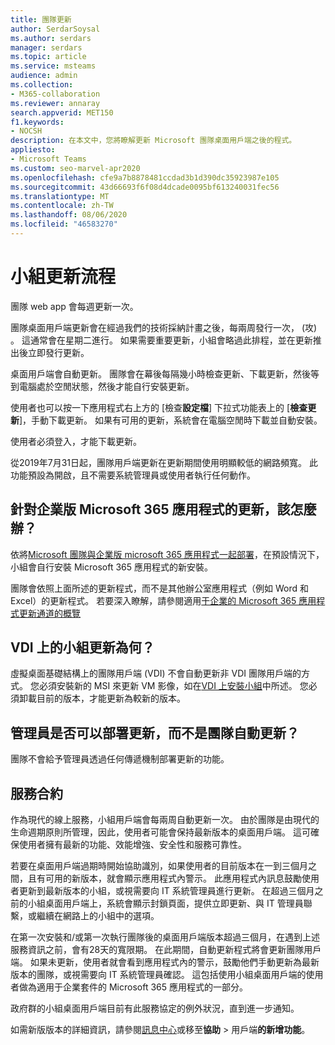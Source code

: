 ```yaml
---
title: 團隊更新
author: SerdarSoysal
ms.author: serdars
manager: serdars
ms.topic: article
ms.service: msteams
audience: admin
ms.collection:
- M365-collaboration
ms.reviewer: annaray
search.appverid: MET150
f1.keywords:
- NOCSH
description: 在本文中，您將瞭解更新 Microsoft 團隊桌面用戶端之後的程式。
appliesto:
- Microsoft Teams
ms.custom: seo-marvel-apr2020
ms.openlocfilehash: cfe9a7b8878481ccdad3b1d390dc35923987e105
ms.sourcegitcommit: 43d66693f6f08d4dcade0095bf613240031fec56
ms.translationtype: MT
ms.contentlocale: zh-TW
ms.lasthandoff: 08/06/2020
ms.locfileid: "46583270"
---
```

# <a name="teams-update-process"></a>小組更新流程

團隊 web app 會每週更新一次。

團隊桌面用戶端更新會在經過我們的技術採納計畫之後，每兩周發行一次， (攻) 。 這通常會在星期二進行。 如果需要重要更新，小組會略過此排程，並在更新推出後立即發行更新。

桌面用戶端會自動更新。 團隊會在幕後每隔幾小時檢查更新、下載更新，然後等到電腦處於空閒狀態，然後才能自行安裝更新。

使用者也可以按一下應用程式右上方的 [檢查**設定檔**] 下拉式功能表上的 [**檢查更新**]，手動下載更新。 如果有可用的更新，系統會在電腦空閒時下載並自動安裝。

使用者必須登入，才能下載更新。 

從2019年7月31日起，團隊用戶端更新在更新期間使用明顯較低的網路頻寬。 此功能預設為開啟，且不需要系統管理員或使用者執行任何動作。

## <a name="what-about-updates-to-microsoft-365-apps-for-enterprise"></a>針對企業版 Microsoft 365 應用程式的更新，該怎麼辦？

依將[Microsoft 團隊與企業版 microsoft 365 應用程式一起部署](https://docs.microsoft.com/DeployOffice/teams-install)，在預設情況下，小組會自行安裝 Microsoft 365 應用程式的新安裝。 

團隊會依照上面所述的更新程式，而不是其他辦公室應用程式（例如 Word 和 Excel）的更新程式。 若要深入瞭解，請參閱適用[于企業的 Microsoft 365 應用程式更新通道的概覽](https://docs.microsoft.com/DeployOffice/overview-of-update-channels-for-office-365-proplus)

## <a name="what-about-updates-to-teams-on-vdi"></a>VDI 上的小組更新為何？

虛擬桌面基礎結構上的團隊用戶端 (VDI) 不會自動更新非 VDI 團隊用戶端的方式。 您必須安裝新的 MSI 來更新 VM 影像，如在[VDI 上安裝小組](https://docs.microsoft.com/microsoftteams/teams-for-vdi#install-teams-on-vdi)中所述。 您必須卸載目前的版本，才能更新為較新的版本。

## <a name="can-admins-deploy-updates-instead-of-teams-auto-updating"></a>管理員是否可以部署更新，而不是團隊自動更新？

團隊不會給予管理員透過任何傳遞機制部署更新的功能。

## <a name="servicing-agreement"></a>服務合約

作為現代的線上服務，小組用戶端會每兩周自動更新一次。 由於團隊是由現代的生命週期原則所管理，因此，使用者可能會保持最新版本的桌面用戶端。 這可確保使用者擁有最新的功能、效能增強、安全性和服務可靠性。

若要在桌面用戶端過期時開始協助識別，如果使用者的目前版本在一到三個月之間，且有可用的新版本，就會顯示應用程式內警示。 此應用程式內訊息鼓勵使用者更新到最新版本的小組，或視需要向 IT 系統管理員進行更新。 在超過三個月之前的小組桌面用戶端上，系統會顯示封鎖頁面，提供立即更新、與 IT 管理員聯繫，或繼續在網路上的小組中的選項。

在第一次安裝和/或第一次執行團隊後的桌面用戶端版本超過三個月，在遇到上述服務資訊之前，會有28天的寬限期。 在此期間，自動更新程式將會更新團隊用戶端。 如果未更新，使用者就會看到應用程式內的警示，鼓勵他們手動更新為最新版本的團隊，或視需要向 IT 系統管理員確認。 這包括使用小組桌面用戶端的使用者做為適用于企業套件的 Microsoft 365 應用程式的一部分。

政府群的小組桌面用戶端目前有此服務協定的例外狀況，直到進一步通知。

如需新版版本的詳細資訊，請參閱[訊息中心](https://admin.microsoft.com/AdminPortal/Home#/MessageCenter)或移至**協助**  >  用戶端**的新增功能**。
